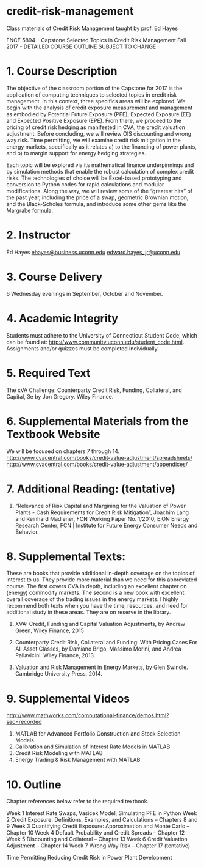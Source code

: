 # credit-risk-management
Class materials of Credit Risk Management taught by prof. Ed Hayes


FNCE 5894 – Capstone
Selected Topics in Credit Risk Management
Fall 2017 - DETAILED COURSE OUTLINE
SUBJECT TO CHANGE
# 1.	Course Description

The objective of the classroom portion of the Capstone for 2017 is the application of computing techniques to selected topics in credit risk management. In this context, three specifics areas will be explored.  We begin with the analysis of credit exposure measurement and management as embodied by Potential Future Exposure (PFE), Expected Exposure (EE) and Expected Positive Exposure (EPE).  From there, we proceed to the pricing of credit risk hedging as manifested in CVA, the credit valuation adjustment.  Before concluding, we will review OIS discounting and wrong way risk.  Time permitting, we will examine credit risk mitigation in the energy markets, specifically as it relates a) to the financing of power plants, and b) to margin support for energy hedging strategies.  

Each topic will be explored via its mathematical finance underpinnings and by simulation methods that enable the robust calculation of complex credit risks.  The technologies of choice will be Excel-based prototyping and conversion to Python codes for rapid calculations and modular modifications.  Along the way, we will review some of the “greatest hits” of the past year, including the price of a swap, geometric Brownian motion, and the Black-Scholes formula, and introduce some other gems like the Margrabe formula.


# 2.	Instructor 
Ed Hayes
ehayes@business.uconn.edu
edward.hayes_jr@uconn.edu

# 3.	Course Delivery
6 Wednesday evenings in September, October and November. 


# 4.	Academic Integrity
Students must adhere to the University of Connecticut Student Code, which can be found at: http://www.community.uconn.edu/student_code.html. Assignments and/or quizzes must be completed individually. 


# 5.	Required Text 
The xVA Challenge: Counterparty Credit Risk, Funding, Collateral, and Capital, 3e by Jon Gregory.  Wiley Finance. 

# 6.	Supplemental Materials from the Textbook Website
We will be focused on chapters 7 through 14.
http://www.cvacentral.com/books/credit-value-adjustment/spreadsheets/
http://www.cvacentral.com/books/credit-value-adjustment/appendices/

# 7.	Additional Reading: (tentative)

1.	“Relevance of Risk Capital and Margining for the Valuation of Power Plants - Cash Requirements for Credit Risk Mitigation”, Joachim Lang and Reinhard Madlener, FCN Working Paper No. 1/2010, E.ON Energy Research Center, FCN | Institute for Future Energy Consumer Needs and Behavior.

# 8.	Supplemental Texts: 
These are books that provide additional in-depth coverage on the topics of interest to us.  They provide more material than we need for this abbreviated course.  The first covers CVA in depth, including an excellent chapter on (energy) commodity markets.  The second is a new book with excellent overall coverage of the trading issues in the energy markets.  I highly recommend both texts when you have the time, resources, and need for additional study in these areas.  They are on reserve in the library.

1.	XVA: Credit, Funding and Capital Valuation Adjustments, by Andrew Green, Wiley Finance, 2015

2.	Counterparty Credit Risk, Collateral and Funding: With Pricing Cases For All Asset Classes, by Damiano Brigo, Massimo Morini, and Andrea Pallavicini. Wiley Finance, 2013.

3.	Valuation and Risk Management in Energy Markets, by Glen Swindle.  Cambridge University Press, 2014.

# 9.	Supplemental Videos
http://www.mathworks.com/computational-finance/demos.html?sec=recorded

1.	MATLAB for Advanced Portfolio Construction and Stock Selection Models
2.	Calibration and Simulation of Interest Rate Models in MATLAB
3.	Credit Risk Modeling with MATLAB
4.	Energy Trading & Risk Management with MATLAB


# 10.	Outline
Chapter references below refer to the required textbook.

Week 1	Interest Rate Swaps, Vasicek Model, Simulating PFE in Python
Week 2 	Credit Exposure: Definitions, Examples, and Calculations   –   Chapters 8 and 9
Week 3	Quantifying Credit Exposure: Approximation and Monte Carlo   –    Chapter 10
Week 4 	Default Probability and Credit Spreads   –    Chapter 12
Week 5	Discounting and Collateral    –   Chapter 13
Week 6 	Credit Valuation Adjustment   –   Chapter 14
Week 7      	Wrong Way Risk   –   Chapter 17 (tentative)

Time Permitting	Reducing Credit Risk in Power Plant Development
